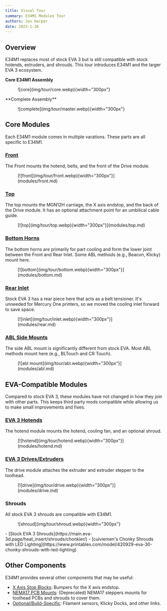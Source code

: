 ```yaml
---
title: Visual Tour
summary: E34M1 Modules Tour
authors: Jon Harper
date: 2023-1-26
---
```


## Overview

E34M1 replaces most of stock EVA 3 but is still compatible with stock hotends, extruders, and shrouds. This tour introduces E34M1 and the larger EVA 3 ecosystem.

<div markdown class="grid">
<div markdown class="card">

**Core E34M1 Assembly**
<figure markdown>
![core](img/tour/core.webp){width="300px"}
</figure>
</div>
<div markdown class="card">
**Complete Assembly**
<figure markdown>
![complete](img/tour/master.webp){width="300px"}
</figure>
</div>
</div>

## Core Modules

Each E34M1 module comes in multiple varations. These parts are all specific to E34M1.

<div markdown class="grid">
<div markdown class="card">

### [Front](modules/front.md)

The Front mounts the hotend, belts, and the front of the Drive module.

<figure markdown>
[![front](img/tour/front.webp){width="300px"}](modules/front.md)
</figure>

</div>
<div markdown class="card">

### [Top](modules/top.md)

The top mounts the MGN12H carriage, the X axis endstop, and the back of the Drive module. It has an optional attachment point for an umbilical cable guide.

<figure markdown>
[![top](img/tour/top.webp){width="300px"}](modules/top.md)
</figure>

</div>
<div markdown class="card">

### [Bottom Horns](modules/bottom.md)

The bottom horns are primarily for part cooling and form the lower joint between the Front and Rear Inlet. Some ABL methods (e.g., Beacon, Klicky) mount here.

<figure markdown>
[![bottom](img/tour/bottom.webp){width="300px"}](modules/bottom.md)
</figure>
</div>
<div markdown class="card">

### [Rear Inlet](modules/rear.md)

Stock EVA 3 has a rear piece here that acts as a belt tensioner. It's unneeded for Mercury One printers, so we moved the cooling inlet forward to save space.

<figure markdown>
[![inlet](img/tour/inlet.webp){width="300px"}](modules/rear.md)
</figure>
</div>
<div markdown class="card">

### [ABL Side Mounts](modules/abl.md)

The side ABL mount is significantly different from stock EVA. Most ABL methods mount here (e.g., BLTouch and CR Touch).

<figure markdown>
[![abl mount](img/tour/abl.webp){width="300px"}](modules/abl.md)
</figure>
</div>
</div>

## EVA-Compatible Modules

Compared to stock EVA 3, these modules have not changed in how they join with other parts. This keeps third party mods compatible while allowing us to make small improvements and fixes.

<div markdown class="grid">
<div markdown class="card">

### [EVA 3 Hotends](modules/hotend.md)

The hotend module mounts the hotend, cooling fan, and an optional shroud.

<figure markdown>
[![hotend](img/tour/hotend.webp){width="300px"}](modules/hotend.md)
</figure>

</div>
<div markdown class="card">

### [EVA 3 Drives/Extruders](modules/drive.md)

The drive module attaches the extruder and extruder stepper to the toolhead.

<figure markdown>
[![drive](img/tour/drive.webp){width="300px"}](modules/drive.md)
</figure>

</div>
<div markdown class="card">

### Shrouds

All stock EVA 3 shrouds are compatible with E34M1.

<figure markdown>
![shroud](img/tour/shroud.webp){width="300px"}
</figure>
- [Stock EVA 3 Shrouds](https://main.eva-3d.page/heat_insert/shrouds/chonkier/)
- [cuiviemen's Chonky Shrouds with LED Lighting](https://www.printables.com/model/420929-eva-30-chonky-shrouds-with-led-lighting)
</div>
</div>

## Other Components

E34M1 provides several other components that may be useful:

- [X Axis Stop Blocks](modules/stop_block.md): Bumpers for the X axis endstop.
- [NEMA17 PCB Mounts](modules/pcb_mounts.md): (Deprecated) NEMA17 steppers mounts for toolhead PCBs and shrouds to cover them.
- [Optional/Build-Specific](modules/other.md): Filament sensors, Klicky Docks, and other links.
